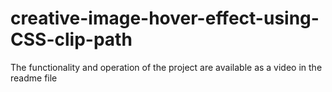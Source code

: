 # creative-image-hover-effect-using-CSS-clip-path
The functionality and operation of the project are available as a video in the readme file
